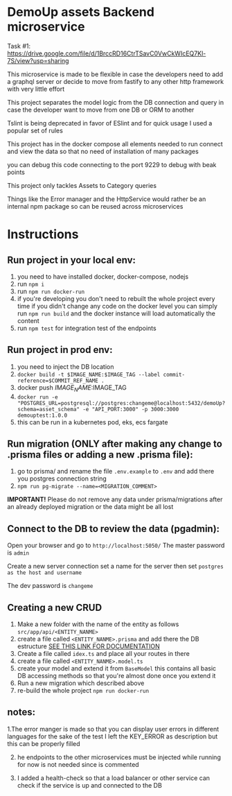 # **DemoUp assets Backend microservice**

Task #1: https://drive.google.com/file/d/1BrccRD16CtrTSavC0VwCkWIcEQ7Kl-7S/view?usp=sharing

This microservice is made to be flexible in case the developers need to add a graphql server or decide to move from fastify to any other http framework with very little effort

This project separates the model logic from the DB connection and query in case the developer want to move from one DB or ORM to another

Tslint is being deprecated in favor of ESlint and for quick usage I used a popular set of rules

This project has in the docker compose all elements needed to run connect and view the data so that no need of installation of many packages

you can debug this code connecting to the port 9229 to debug with beak points

This project only tackles Assets to Category queries

Things like the Error manager and the HttpService would rather be an internal npm package so can be reused across microservices

# Instructions


## Run project in your local env:

1. you need to have installed docker, docker-compose, nodejs
2. run `npm i`
3. run `npm run docker-run`
4. if you're developing you don't need to rebuilt the whole project every time if you didn't change any code on the docker level you can simply run `npm run build` and the docker instance will load automatically the content
5. run `npm test` for integration test of the endpoints

## Run project in prod env:

1. you need to inject the DB location
2. `docker build -t $IMAGE_NAME:$IMAGE_TAG --label commit-reference=$COMMIT_REF_NAME .`
3. docker push $IMAGE_NAME:$IMAGE_TAG
4. `docker run -e "POSTGRES_URL=postgresql://postgres:changeme@localhost:5432/demoUp?schema=asset_schema" -e "API_PORT:3000" -p 3000:3000 demouptest:1.0.0`
5. this can be run in a kubernetes pod, eks, ecs fargate

## Run migration (ONLY after making any change to .prisma files or adding a new .prisma file):

1. go to prisma/ and rename the file `.env.example` to `.env` and add there you postgres connection string
2. `npm run pg-migrate --name=<MIGRATION_COMMENT>`

**IMPORTANT!** Please do not remove any data under prisma/migrations after an already deployed migration or the data might be all lost


## Connect to the DB to review the data (pgadmin):

Open your browser and go to `http://localhost:5050/` The master password is `admin`

Create a new server connection set a name for the server then set `postgres as the host and username`

The dev password is `changeme`

## Creating a new CRUD

1. Make a new folder with the name of the entity as follows `src/app/api/<ENTITY_NANME>`
2. create a file called `<ENTITY_NANME>.prisma` and add there the DB estructure [SEE THIS LINK FOR DOCUMENTATION](https://www.prisma.io/docs/concepts/components/prisma-schema)
3. Create a file called `idex.ts` and place all your routes in there
6. create a file called `<ENTITY_NANME>.model.ts`
7. create your model and extend it from `BaseModel` this contains all basic DB accessing methods so that you're almost done once you extend it
9. Run a new migration which described above
10. re-build the whole project `npm run docker-run`

## notes:

1.The error manger is made so that you can display user errors in different languages for the sake of the test I left the KEY_ERROR as description but this can be properly filled

2. he endpoints to the other microservices must be injected while running for now is not needed since is commented

3. I added a health-check so that a load balancer or other service can check if the service is up and connected to the DB
